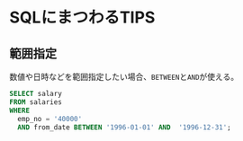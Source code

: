# SQLにまつわるTIPS

## 範囲指定
数値や日時などを範囲指定したい場合、`BETWEEN`と`AND`が使える。
```sql
SELECT salary
FROM salaries
WHERE
  emp_no = '40000'
  AND from_date BETWEEN '1996-01-01' AND  '1996-12-31';
```